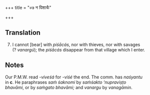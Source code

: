 +++
title = "०७ न पिशाचैः"

+++
## Translation
7. I cannot \[bear\] with *piśācás*, nor with thieves, nor with savages  
(? *vanargú*); the *piśācás* disappear from that village which I enter.

## Notes
Our P.M.W. read *-viveśá* for *-viśé* the end. The comm. has *naśyantu*  
in **c**. He paraphrases *saṁ śaknomi* by *saṁśakto ‘nupraviṣṭo  
bhavāmi*, or by *saṁgato bhavāmi;* and *vanargu* by *vanagāmin*.
